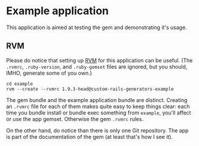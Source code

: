 Example application
===================

This application is aimed at testing the gem and demonstrating it's usage.

RVM
---

Please do notice that setting up [RVM](https://rvm.io) for this application can be useful. (The `.rvmrc`, `.ruby-version`, and `.ruby-gemset` files are ignored, but you should, IMHO, generate some of you own.)

```
cd example
rvm --create --rvmrc 1.9.3-head@custom-rails-generators-example
```

The gem bundle and the example application bundle are distinct. Creating an `.rvmrc` file for each of them makes quite easy to keep things clear: each time you bundle install or bundle exec something from `example`, you'll affect or use the app gemset. Otherwise the gem `.rvmrc` rules.

On the other hand, do notice than there is only one Git repository. The app is part of the documentation of the gem (at least that's how I see it).

